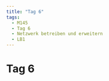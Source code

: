 ```yaml
---
title: "Tag 6"
tags:
  - M145
  - Tag 6
  - Netzwerk betreiben und erweitern
  - LB1
---
```


# Tag 6
